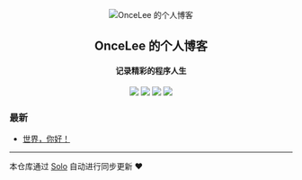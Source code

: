 <p align="center"><img alt="OnceLee 的个人博客" src="https://static.b3log.org/images/brand/solo-32.png"></p><h2 align="center">
OnceLee 的个人博客
</h2>

<h4 align="center">记录精彩的程序人生</h4>
<p align="center"><a title="OnceLee 的个人博客" target="_blank" href="https://github.com/OnceLee/solo-blog"><img src="https://img.shields.io/github/last-commit/OnceLee/solo-blog.svg?style=flat-square&color=FF9900"></a>
<a title="GitHub repo size in bytes" target="_blank" href="https://github.com/OnceLee/solo-blog"><img src="https://img.shields.io/github/repo-size/OnceLee/solo-blog.svg?style=flat-square"></a>
<a title="Solo Version" target="_blank" href="https://github.com/b3log/solo/releases"><img src="https://img.shields.io/badge/solo-3.6.7-f1e05a.svg?style=flat-square&color=blueviolet"></a>
<a title="Hits" target="_blank" href="https://github.com/b3log/hits"><img src="https://hits.b3log.org/OnceLee/solo-blog.svg"></a></p>

### 最新

* [世界，你好！](https://ltc.shadowmoon.online/hello-solo)



---

本仓库通过 [Solo](https://github.com/b3log/solo) 自动进行同步更新 ❤️ 